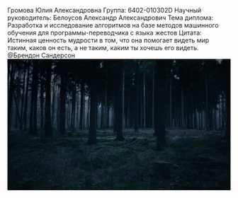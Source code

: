 Громова Юлия Александровна
Группа: 6402-010302D
Научный руководитель: Белоусов Александр Александрович
Тема диплома: Разработка и исследование алгоритмов на базе методов машинного обучения для программы-переводчика с языка жестов
Цитата: Истинная ценность мудрости в том, что она помогает видеть мир таким, каков он есть, а не таким, каким ты хочешь его видеть. @Брендон Сандерсон
![Image](https://github.com/JuliaGromova/web6402gromovaya/raw/main/Forest.jpg)

